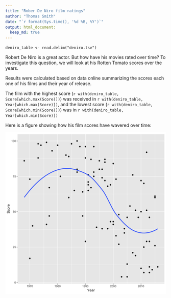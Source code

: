 ```yaml
---
title: "Rober De Niro film ratings"
author: "Thomas Smith"
date: "`r format(Sys.time(), '%d %B, %Y')`"
output: html_document:
  keep_md: true
---
```


```{r load deniro_dat}
deniro_table <- read.delim("deniro.tsv")
```

Robert De Niro is a great actor. But how have his movies rated over time? To investigate this question, we will look at his Rotten Tomato scores over the years. 

Results were calculated based on data online summarizing the scores each one of his films and their year of release.

The film with the highest score (`r with(deniro_table, Score[which.max(Score)])`) was received in `r with(deniro_table, Year[which.max(Score)])`, and the lowest score (`r with(deniro_table, Score[which.min(Score)])`) was in `r with(deniro_table, Year[which.min(Score)])`

Here is a figure showing how his film scores have wavered over time:

![*Fig. 1* A scatter plot of Robert De Niro's film ratings](deniro.png)
